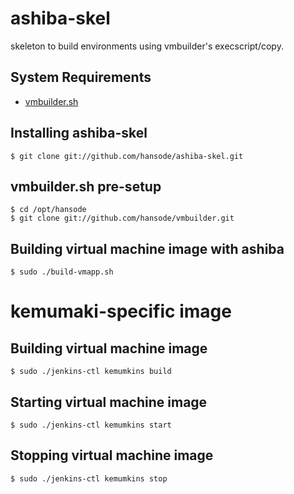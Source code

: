ashiba-skel
===========

skeleton to build environments using vmbuilder's execscript/copy.

System Requirements
-------------------

+ [vmbuilder.sh](https://github.com/hansode/vmbuilder/tree/master/kvm/rhel/6)

Installing ashiba-skel
----------------------

    $ git clone git://github.com/hansode/ashiba-skel.git

vmbuilder.sh pre-setup
----------------------

    $ cd /opt/hansode
    $ git clone git://github.com/hansode/vmbuilder.git

Building virtual machine image with ashiba
------------------------------------------

    $ sudo ./build-vmapp.sh

kemumaki-specific image
=======================

Building virtual machine image
------------------------------

    $ sudo ./jenkins-ctl kemumkins build

Starting virtual machine image
------------------------------

    $ sudo ./jenkins-ctl kemumkins start

Stopping virtual machine image
------------------------------

    $ sudo ./jenkins-ctl kemumkins stop
